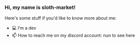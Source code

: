 ### Hi, my name is sloth-market!
  Here's some stuff if you'd like to know more about me:

- 💻 I’m a dev
- 📫 How to reach me on my discord account: nun to see here
